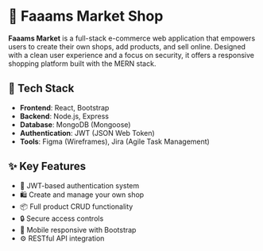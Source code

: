 # 🛒 Faaams Market Shop

**Faaams Market** is a full-stack e-commerce web application that empowers users to create their own shops, add products, and sell online. Designed with a clean user experience and a focus on security, it offers a responsive shopping platform built with the MERN stack.

## 🚀 Tech Stack

- **Frontend**: React, Bootstrap  
- **Backend**: Node.js, Express  
- **Database**: MongoDB (Mongoose)  
- **Authentication**: JWT (JSON Web Token)  
- **Tools**: Figma (Wireframes), Jira (Agile Task Management)

## ✨ Key Features

- 👤 JWT-based authentication system  
- 🛍️ Create and manage your own shop  
- 📦 Full product CRUD functionality  
- 🔒 Secure access controls  
- 📱 Mobile responsive with Bootstrap  
- ⚙️ RESTful API integration
